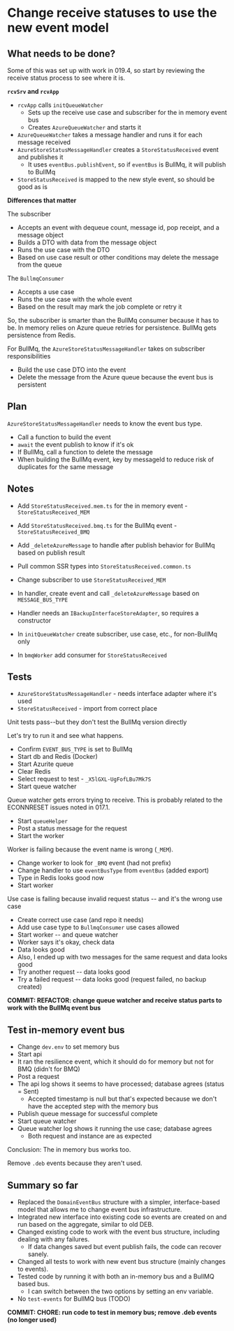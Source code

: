# Change receive statuses to use the new event model

## What needs to be done?

Some of this was set up with work in 019.4, so start by reviewing the receive status process to see where it is.

**`rcvSrv` and `rcvApp`**

-  `rcvApp` calls `initQueueWatcher`
   -  Sets up the receive use case and subscriber for the in memory event bus
   -  Creates `AzureQueueWatcher` and starts it
-  `AzureQueueWatcher` takes a message handler and runs it for each message received
-  `AzureStoreStatusMessageHandler` creates a `StoreStatusReceived` event and publishes it
   -  It uses `eventBus.publishEvent`, so if `eventBus` is BullMq, it will publish to BullMq
-  `StoreStatusReceived` is mapped to the new style event, so should be good as is

**Differences that matter**

The subscriber

-  Accepts an event with dequeue count, message id, pop receipt, and a message object
-  Builds a DTO with data from the message object
-  Runs the use case with the DTO
-  Based on use case result or other conditions may delete the message from the queue

The `BullmqConsumer`

-  Accepts a use case
-  Runs the use case with the whole event
-  Based on the result may mark the job complete or retry it

So, the subscriber is smarter than the BullMq consumer because it has to be. In memory relies on Azure queue retries for persistence. BullMq gets persistence from Redis.

For BullMq, the `AzureStoreStatusMessageHandler` takes on subscriber responsibilities

-  Build the use case DTO into the event
-  Delete the message from the Azure queue because the event bus is persistent

## Plan

`AzureStoreStatusMessageHandler` needs to know the event bus type.

-  Call a function to build the event
-  `await` the event publish to know if it's ok
-  If BullMq, call a function to delete the message
-  When building the BullMq event, key by messageId to reduce risk of duplicates for the same message

## Notes

-  Add `StoreStatusReceived.mem.ts` for the in memory event - `StoreStatusReceived_MEM`
-  Add `StoreStatusReceived.bmq.ts` for the BullMq event - `StoreStatusReceived_BMQ`
-  Add `_deleteAzureMessage` to handle after publish behavior for BullMq based on publish result
-  Pull common SSR types into `StoreStatusReceived.common.ts`
-  Change subscriber to use `StoreStatusReceived_MEM`
-  In handler, create event and call `_deleteAzureMessage` based on `MESSAGE_BUS_TYPE`
-  Handler needs an `IBackupInterfaceStoreAdapter`, so requires a constructor

-  In `initQueueWatcher` create subscriber, use case, etc., for non-BullMq only

-  In `bmqWorker` add consumer for `StoreStatusReceived`

## Tests

-  `AzureStoreStatusMessageHandler` - needs interface adapter where it's used
-  `StoreStatusReceived` - import from correct place

Unit tests pass--but they don't test the BullMq version directly

Let's try to run it and see what happens.

-  Confirm `EVENT_BUS_TYPE` is set to BullMq
-  Start db and Redis (Docker)
-  Start Azurite queue
-  Clear Redis
-  Select request to test - `_X5lGXL-UgFofLBu7Mk7S`
-  Start queue watcher

Queue watcher gets errors trying to receive. This is probably related to the ECONNRESET issues noted in 017.1.

-  Start `queueHelper`
-  Post a status message for the request
-  Start the worker

Worker is failing because the event name is wrong (`_MEM`).

-  Change worker to look for `_BMQ` event (had not prefix)
-  Change handler to use `eventBusType` from `eventBus` (added export)
-  Type in Redis looks good now
-  Start worker

Use case is failing because invalid request status -- and it's the wrong use case

-  Create correct use case (and repo it needs)
-  Add use case type to `BullmqConsumer` use cases allowed
-  Start worker -- and queue watcher
-  Worker says it's okay, check data
-  Data looks good
-  Also, I ended up with two messages for the same request and data looks good
-  Try another request -- data looks good
-  Try a failed request -- data looks good (request failed, no backup created)

**COMMIT: REFACTOR: change queue watcher and receive status parts to work with the BullMq event bus**

## Test in-memory event bus

-  Change `dev.env` to set memory bus
-  Start api
-  It ran the resilience event, which it should do for memory but not for BMQ (didn't for BMQ)
-  Post a request
-  The api log shows it seems to have processed; database agrees (status = Sent)
   -  Accepted timestamp is null but that's expected because we don't have the accepted step with the memory bus
-  Publish queue message for successful complete
-  Start queue watcher
-  Queue watcher log shows it running the use case; database agrees
   -  Both request and instance are as expected

Conclusion: The in memory bus works too.

Remove `.deb` events because they aren't used.

## Summary so far

-  Replaced the `DomainEventBus` structure with a simpler, interface-based model that allows me to change event bus infrastructure.
-  Integrated new interface into existing code so events are created on and run based on the aggregate, similar to old DEB.
-  Changed existing code to work with the event bus structure, including dealing with any failures.
   -  If data changes saved but event publish fails, the code can recover sanely.
-  Changed all tests to work with new event bus structure (mainly changes to events).
-  Tested code by running it with both an in-memory bus and a BullMQ based bus.
   -  I can switch between the two options by setting an env variable.
-  No `test-events` for BullMQ bus (TODO)

**COMMIT: CHORE: run code to test in memory bus; remove .deb events (no longer used)**
